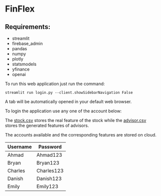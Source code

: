 # FinFlex

## Requirements:
- streamlit
- firebase_admin
- pandas
- numpy
- plotly
- statsmodels
- yfinance
- openai

To run this web application just run the command:

```
streamlit run login.py --client.showSidebarNavigation False
```

A tab will be automatically opened in your default web browser.

To login the application use any one of the account below:

The [stock.csv](pages/stock.csv) stores the real feature of the stock while the [advisor.csv](pages/advisor.csv) stores the generated features of advisors.

The accounts available and the corresponding features are stored on cloud.

| Username | Password |
|-----------------|-----------------|
| Ahmad | Ahmad123 |
| Bryan | Bryan123 |
| Charles | Charles123 |
| Danish | Danish123 |
| Emily | Emily123 |


